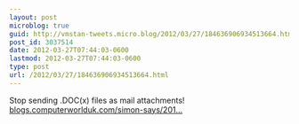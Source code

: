 ```yaml
---
layout: post
microblog: true
guid: http://vmstan-tweets.micro.blog/2012/03/27/184636906934513664.html
post_id: 3037514
date: 2012-03-27T07:44:03-0600
lastmod: 2012-03-27T07:44:03-0600
type: post
url: /2012/03/27/184636906934513664.html
---
```

Stop sending .DOC(x) files as mail attachments! <a href="http://blogs.computerworlduk.com/simon-says/2012/03/the-magic-of-editable-pdfs/index.htm">blogs.computerworlduk.com/simon-says/201…</a>
